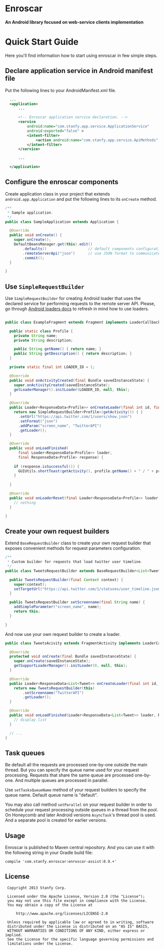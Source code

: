 Enroscar
=======

**An Android library focused on web-service clients implementation**

Quick Start Guide
=================
Here you'll find information how to start using enroscar in few simple steps.

Declare application service in Android manifest file
----------------------------------------------------

Put the following lines to your AndroidManifest.xml file.
```xml      
  ...
  <application>
      ...

      <!-- Enroscar application service declaration. -->    
      <service
          android:name="com.stanfy.app.service.ApplicationService"
          android:exported="false" >
          <intent-filter>
              <action android:name="com.stanfy.app.service.ApiMethods" />
          </intent-filter>
      </service>

      ...

  </application>
```
Configure the enroscar components
---------------------------------

Create application class in your project that extends `android.app.Application` and put the following lines to its `onCreate` method.
```java
/**
 * Sample application.
 */
public class SampleApplication extends Application {

  @Override
  public void onCreate() {
    super.onCreate();
    DefaultBeansManager.get(this).edit()
        .defaults()                   // default components configuration
        .remoteServerApi("json")      // use JSON format to communicate with remote server
        .commit();
  }

}
```

Use `SimpleRequestBuilder`
--------------------------

Use `SimpleRequestBuilder` for creating Android loader that uses the declared service for performing requests to the remote server API.
Please, go through [Android loaders docs](http://developer.android.com/guide/components/loaders.html) to refresh in mind how to use loaders.

```java
  
public class ExampleFragment extends Fragment implements LoaderCallbacks<ResponseData<Profile>> {

  public static class Profile {
    private String name;
    private String description;

    public String getName() { return name; }
    public String getDescription() { return description; }
  }

  private static final int LOADER_ID = 1;

  @Override
  public void onActivityCreated(final Bundle savedInstanceState) {
    super.onActivityCreated(savedInstanceState);
    getLoaderManager().initLoader(LOADER_ID, null, this);
  }

  @Override
  public Loader<ResponseData<Profile>> onCreateLoader(final int id, final Bundle args) {
    return new SimpleRequestBuilder<Profile>(getActivity()) { }
      .setUrl("https://api.twitter.com/1/users/show.json")
      .setFormat("json")
      .addParam("screen_name", "TwitterAPI")
      .getLoader();
  }

  @Override
  public void onLoadFinished(
      final Loader<ResponseData<Profile>> loader, 
      final ResponseData<Profile> response) {
    
    if (response.isSuccessful()) {
      GUIUtils.shortToast(getActivity(), profile.getName() + " / " + profile.getDescription());
    }
    
  }

  @Override
  public void onLoaderReset(final Loader<ResponseData<Profile>> loader) {
    // nothing
  }

}

```

Create your own request builders
--------------------------------

Extend `BaseRequestBuilder` class to create your own request builder that exposes convenient methods for request parameters configuration.

```java
/**
 * Custom builder for requests that load twitter user timeline.
 */
public class TweetsRequestBuilder extends BaseRequestBuilder<List<Tweet>> {

  public TweetsRequestBuilder(final Context context) {
    super(context);
    setTargetUrl("https://api.twitter.com/1/statuses/user_timeline.json");
  }

  public TweetsRequestBuilder setScreenname(final String name) {
    addSimpleParameter("screen_name", name);
    return this;
  }

}
```

And now use your own request builder to create a loader.

```java
public class TweetsAcivity extends FragmentActivity implements LoaderCallbacks<ResponseData<List<Tweet>> {

  @Override
  protected void onCreate(final Bundle savedInstanceState) {
    super.onCreate(savedInstanceState);
    getSupportLoaderManager().initLoader(0, null, this);
  }

  @Override
  public Loader<ResponseData<List<Tweet>> onCreateLoader(final int id, final Bundle args) {
    return new TweetsRequestBuilder(this)
        .setScreenname("TwitterAPI")
        .getLoader();
  }

  @Override
  public void onLoadFinished(Loader<ResponseData<List<Tweet>> loader, ResponseData<List<Tweet> data) {
    // display list
  }

  // ...
}
```

Task queues
-----------

Be default all the requests are processed one-by-one outside the main thread.
But you can specify the queue name used for your request processing. Requests that share the same queue are processed one-by-one. And multiple queues are processed in parallel.

Use `setTasksQueueName` method of your request builders to specify the queue name.
Default queue name is "default".

You may also call method `setParallel` on your request builder in order to schedule your request processing outside queues in a thread from the pool.
On Honeycomb and later Android versions `AsyncTask`'s thread pool is used. And a separate pool is created for earlier versions.

Usage
-----

Enroscar is published to Maven central repository. And you can use it with the following string in your Gradle build file:

```
compile 'com.stanfy.enroscar:enroscar-assist:0.9.+'
```


License
-------

     Copyright 2013 Stanfy Corp.

     Licensed under the Apache License, Version 2.0 (the "License");
     you may not use this file except in compliance with the License.
     You may obtain a copy of the License at

         http://www.apache.org/licenses/LICENSE-2.0

     Unless required by applicable law or agreed to in writing, software
     distributed under the License is distributed on an "AS IS" BASIS,
     WITHOUT WARRANTIES OR CONDITIONS OF ANY KIND, either express or implied.
     See the License for the specific language governing permissions and
     limitations under the License.
